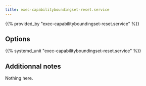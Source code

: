 ```yaml
---
title: exec-capabilityboundingset-reset.service
---
```


{{% provided_by "exec-capabilityboundingset-reset.service" %}}

## Options

{{% systemd_unit "exec-capabilityboundingset-reset.service" %}}

## Additionnal notes

Nothing here.